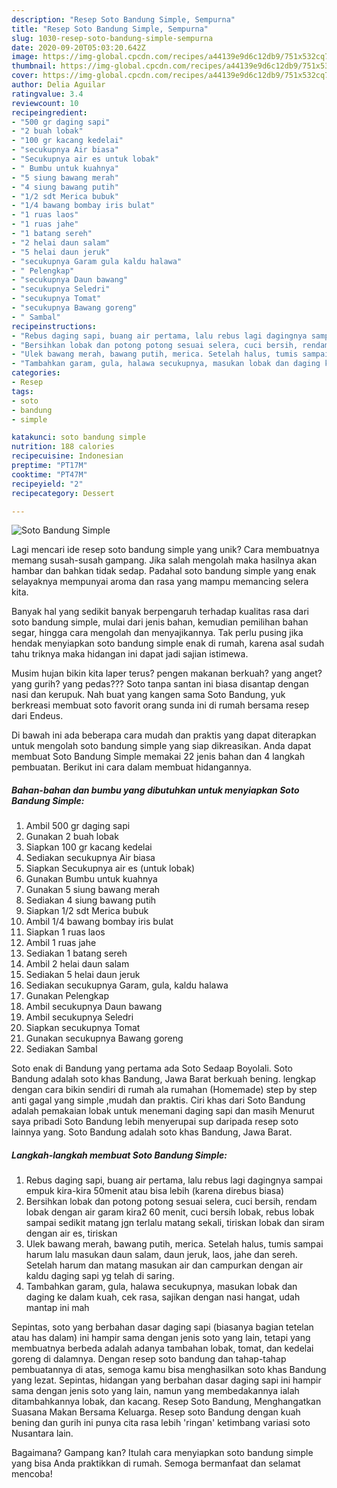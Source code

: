 ```yaml
---
description: "Resep Soto Bandung Simple, Sempurna"
title: "Resep Soto Bandung Simple, Sempurna"
slug: 1030-resep-soto-bandung-simple-sempurna
date: 2020-09-20T05:03:20.642Z
image: https://img-global.cpcdn.com/recipes/a44139e9d6c12db9/751x532cq70/soto-bandung-simple-foto-resep-utama.jpg
thumbnail: https://img-global.cpcdn.com/recipes/a44139e9d6c12db9/751x532cq70/soto-bandung-simple-foto-resep-utama.jpg
cover: https://img-global.cpcdn.com/recipes/a44139e9d6c12db9/751x532cq70/soto-bandung-simple-foto-resep-utama.jpg
author: Delia Aguilar
ratingvalue: 3.4
reviewcount: 10
recipeingredient:
- "500 gr daging sapi"
- "2 buah lobak"
- "100 gr kacang kedelai"
- "secukupnya Air biasa"
- "Secukupnya air es untuk lobak"
- " Bumbu untuk kuahnya"
- "5 siung bawang merah"
- "4 siung bawang putih"
- "1/2 sdt Merica bubuk"
- "1/4 bawang bombay iris bulat"
- "1 ruas laos"
- "1 ruas jahe"
- "1 batang sereh"
- "2 helai daun salam"
- "5 helai daun jeruk"
- "secukupnya Garam gula kaldu halawa"
- " Pelengkap"
- "secukupnya Daun bawang"
- "secukupnya Seledri"
- "secukupnya Tomat"
- "secukupnya Bawang goreng"
- " Sambal"
recipeinstructions:
- "Rebus daging sapi, buang air pertama, lalu rebus lagi dagingnya sampai empuk kira-kira 50menit atau bisa lebih (karena direbus biasa)"
- "Bersihkan lobak dan potong potong sesuai selera, cuci bersih, rendam lobak dengan air garam kira2 60 menit, cuci bersih lobak, rebus lobak sampai sedikit matang jgn terlalu matang sekali, tiriskan lobak dan siram dengan air es, tiriskan"
- "Ulek bawang merah, bawang putih, merica. Setelah halus, tumis sampai harum lalu masukan daun salam, daun jeruk, laos, jahe dan sereh. Setelah harum dan matang masukan air dan campurkan dengan air kaldu daging sapi yg telah di saring."
- "Tambahkan garam, gula, halawa secukupnya, masukan lobak dan daging ke dalam kuah, cek rasa, sajikan dengan nasi hangat, udah mantap ini mah"
categories:
- Resep
tags:
- soto
- bandung
- simple

katakunci: soto bandung simple 
nutrition: 188 calories
recipecuisine: Indonesian
preptime: "PT17M"
cooktime: "PT47M"
recipeyield: "2"
recipecategory: Dessert

---
```



![Soto Bandung Simple](https://img-global.cpcdn.com/recipes/a44139e9d6c12db9/751x532cq70/soto-bandung-simple-foto-resep-utama.jpg)

Lagi mencari ide resep soto bandung simple yang unik? Cara membuatnya memang susah-susah gampang. Jika salah mengolah maka hasilnya akan hambar dan bahkan tidak sedap. Padahal soto bandung simple yang enak selayaknya mempunyai aroma dan rasa yang mampu memancing selera kita.

Banyak hal yang sedikit banyak berpengaruh terhadap kualitas rasa dari soto bandung simple, mulai dari jenis bahan, kemudian pemilihan bahan segar, hingga cara mengolah dan menyajikannya. Tak perlu pusing jika hendak menyiapkan soto bandung simple enak di rumah, karena asal sudah tahu triknya maka hidangan ini dapat jadi sajian istimewa.

Musim hujan bikin kita laper terus? pengen makanan berkuah? yang anget? yang gurih? yang pedas??? Soto tanpa santan ini biasa disantap dengan nasi dan kerupuk. Nah buat yang kangen sama Soto Bandung, yuk berkreasi membuat soto favorit orang sunda ini di rumah bersama resep dari Endeus.


Di bawah ini ada beberapa cara mudah dan praktis yang dapat diterapkan untuk mengolah soto bandung simple yang siap dikreasikan. Anda dapat membuat Soto Bandung Simple memakai 22 jenis bahan dan 4 langkah pembuatan. Berikut ini cara dalam membuat hidangannya.

<!--inarticleads1-->

##### Bahan-bahan dan bumbu yang dibutuhkan untuk menyiapkan Soto Bandung Simple:

1. Ambil 500 gr daging sapi
1. Gunakan 2 buah lobak
1. Siapkan 100 gr kacang kedelai
1. Sediakan secukupnya Air biasa
1. Siapkan Secukupnya air es (untuk lobak)
1. Gunakan  Bumbu untuk kuahnya
1. Gunakan 5 siung bawang merah
1. Sediakan 4 siung bawang putih
1. Siapkan 1/2 sdt Merica bubuk
1. Ambil 1/4 bawang bombay iris bulat
1. Siapkan 1 ruas laos
1. Ambil 1 ruas jahe
1. Sediakan 1 batang sereh
1. Ambil 2 helai daun salam
1. Sediakan 5 helai daun jeruk
1. Sediakan secukupnya Garam, gula, kaldu halawa
1. Gunakan  Pelengkap
1. Ambil secukupnya Daun bawang
1. Ambil secukupnya Seledri
1. Siapkan secukupnya Tomat
1. Gunakan secukupnya Bawang goreng
1. Sediakan  Sambal


Soto enak di Bandung yang pertama ada Soto Sedaap Boyolali. Soto Bandung adalah soto khas Bandung, Jawa Barat berkuah bening. lengkap dengan cara bikin sendiri di rumah ala rumahan (Homemade) step by step anti gagal yang simple ,mudah dan praktis. Ciri khas dari Soto Bandung adalah pemakaian lobak untuk menemani daging sapi dan masih Menurut saya pribadi Soto Bandung lebih menyerupai sup daripada resep soto lainnya yang. Soto Bandung adalah soto khas Bandung, Jawa Barat. 

<!--inarticleads2-->

##### Langkah-langkah membuat Soto Bandung Simple:

1. Rebus daging sapi, buang air pertama, lalu rebus lagi dagingnya sampai empuk kira-kira 50menit atau bisa lebih (karena direbus biasa)
1. Bersihkan lobak dan potong potong sesuai selera, cuci bersih, rendam lobak dengan air garam kira2 60 menit, cuci bersih lobak, rebus lobak sampai sedikit matang jgn terlalu matang sekali, tiriskan lobak dan siram dengan air es, tiriskan
1. Ulek bawang merah, bawang putih, merica. Setelah halus, tumis sampai harum lalu masukan daun salam, daun jeruk, laos, jahe dan sereh. Setelah harum dan matang masukan air dan campurkan dengan air kaldu daging sapi yg telah di saring.
1. Tambahkan garam, gula, halawa secukupnya, masukan lobak dan daging ke dalam kuah, cek rasa, sajikan dengan nasi hangat, udah mantap ini mah


Sepintas, soto yang berbahan dasar daging sapi (biasanya bagian tetelan atau has dalam) ini hampir sama dengan jenis soto yang lain, tetapi yang membuatnya berbeda adalah adanya tambahan lobak, tomat, dan kedelai goreng di dalamnya. Dengan resep soto bandung dan tahap-tahap pembuatannya di atas, semoga kamu bisa menghasilkan soto khas Bandung yang lezat. Sepintas, hidangan yang berbahan dasar daging sapi ini hampir sama dengan jenis soto yang lain, namun yang membedakannya ialah ditambahkannya lobak, dan kacang. Resep Soto Bandung, Menghangatkan Suasana Makan Bersama Keluarga. Resep soto Bandung dengan kuah bening dan gurih ini punya cita rasa lebih &#39;ringan&#39; ketimbang variasi soto Nusantara lain. 

Bagaimana? Gampang kan? Itulah cara menyiapkan soto bandung simple yang bisa Anda praktikkan di rumah. Semoga bermanfaat dan selamat mencoba!
